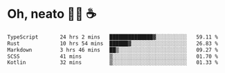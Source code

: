 # Oh, neato 🧑‍💻 ☕

<!--START_SECTION:waka-->

```txt
TypeScript       24 hrs 2 mins   ██████████████▓░░░░░░░░░░   59.11 %
Rust             10 hrs 54 mins  ██████▓░░░░░░░░░░░░░░░░░░   26.83 %
Markdown         3 hrs 46 mins   ██▒░░░░░░░░░░░░░░░░░░░░░░   09.27 %
SCSS             41 mins         ▒░░░░░░░░░░░░░░░░░░░░░░░░   01.70 %
Kotlin           32 mins         ▒░░░░░░░░░░░░░░░░░░░░░░░░   01.33 %
```

<!--END_SECTION:waka-->
